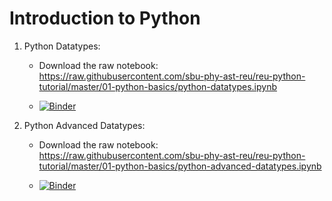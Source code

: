 # Introduction to Python

1. Python Datatypes:

   * Download the raw notebook: https://raw.githubusercontent.com/sbu-phy-ast-reu/reu-python-tutorial/master/01-python-basics/python-datatypes.ipynb

   * [![Binder](https://mybinder.org/badge_logo.svg)](https://mybinder.org/v2/gh/sbu-phy-ast-reu/reu-python-tutorial/master?filepath=01-python-basics%2Fpython-datatypes.ipynb)

2. Python Advanced Datatypes:

   * Download the raw notebook: https://raw.githubusercontent.com/sbu-phy-ast-reu/reu-python-tutorial/master/01-python-basics/python-advanced-datatypes.ipynb

   * [![Binder](https://mybinder.org/badge_logo.svg)](https://mybinder.org/v2/gh/sbu-phy-ast-reu/reu-python-tutorial/master?filepath=01-python-basics%2Fpython-advanced-datatypes.ipynb)

